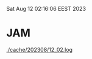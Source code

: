 Sat Aug 12 02:16:06 EEST 2023
# JAM
<a href='./cache/202308/12_02.log'>./cache/202308/12_02.log</a>
